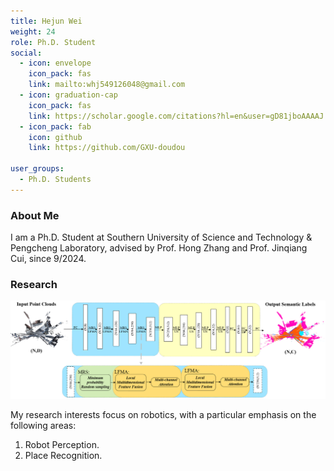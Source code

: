 ```yaml
---
title: Hejun Wei
weight: 24
role: Ph.D. Student
social:
  - icon: envelope 
    icon_pack: fas
    link: mailto:whj549126048@gmail.com
  - icon: graduation-cap 
    icon_pack: fas
    link: https://scholar.google.com/citations?hl=en&user=gD81jboAAAAJ
  - icon_pack: fab
    icon: github
    link: https://github.com/GXU-doudou

user_groups:
  - Ph.D. Students
---
```


### About Me
I am a Ph.D. Student at Southern University of Science and Technology & Pengcheng Laboratory, advised by Prof. Hong Zhang and Prof. Jinqiang Cui,  since 9/2024.

### Research

![research](ResearchFig.1.png "Research Introduction")

My research interests focus on robotics, with a particular emphasis on the following areas:
1. Robot Perception.
2. Place Recognition. 


